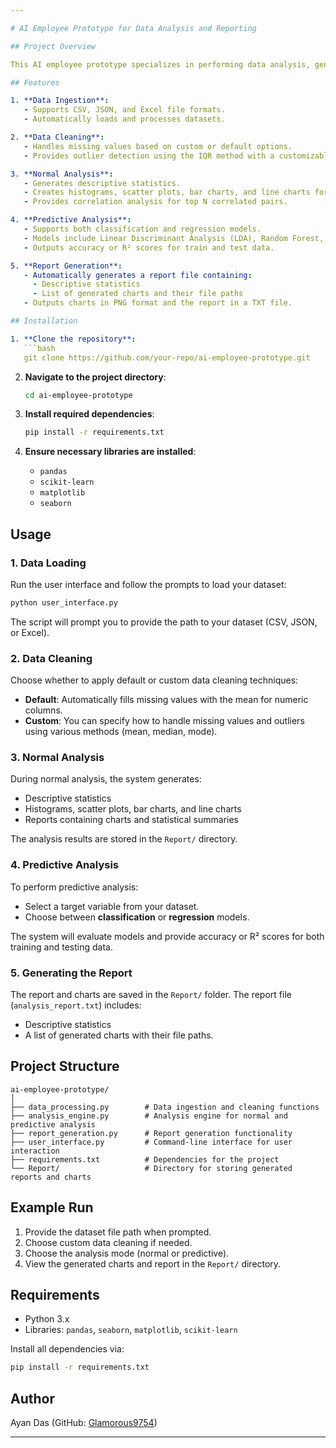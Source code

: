 ```yaml
---

# AI Employee Prototype for Data Analysis and Reporting

## Project Overview

This AI employee prototype specializes in performing data analysis, generating visual reports, and offering predictive insights based on the provided datasets. The project is designed to handle both normal and predictive analysis through various statistical and machine learning techniques.

## Features

1. **Data Ingestion**:
   - Supports CSV, JSON, and Excel file formats.
   - Automatically loads and processes datasets.

2. **Data Cleaning**:
   - Handles missing values based on custom or default options.
   - Provides outlier detection using the IQR method with a customizable multiplier.

3. **Normal Analysis**:
   - Generates descriptive statistics.
   - Creates histograms, scatter plots, bar charts, and line charts for data visualization.
   - Provides correlation analysis for top N correlated pairs.

4. **Predictive Analysis**:
   - Supports both classification and regression models.
   - Models include Linear Discriminant Analysis (LDA), Random Forest, and Linear Regression.
   - Outputs accuracy or R² scores for train and test data.

5. **Report Generation**:
   - Automatically generates a report file containing:
     - Descriptive statistics
     - List of generated charts and their file paths
   - Outputs charts in PNG format and the report in a TXT file.

## Installation

1. **Clone the repository**:
   ```bash
   git clone https://github.com/your-repo/ai-employee-prototype.git
   ```
   
2. **Navigate to the project directory**:
   ```bash
   cd ai-employee-prototype
   ```

3. **Install required dependencies**:
   ```bash
   pip install -r requirements.txt
   ```

4. **Ensure necessary libraries are installed**:
   - `pandas`
   - `scikit-learn`
   - `matplotlib`
   - `seaborn`

## Usage

### 1. Data Loading

Run the user interface and follow the prompts to load your dataset:

```bash
python user_interface.py
```

The script will prompt you to provide the path to your dataset (CSV, JSON, or Excel).

### 2. Data Cleaning

Choose whether to apply default or custom data cleaning techniques:
- **Default**: Automatically fills missing values with the mean for numeric columns.
- **Custom**: You can specify how to handle missing values and outliers using various methods (mean, median, mode).

### 3. Normal Analysis

During normal analysis, the system generates:
- Descriptive statistics
- Histograms, scatter plots, bar charts, and line charts
- Reports containing charts and statistical summaries

The analysis results are stored in the `Report/` directory.

### 4. Predictive Analysis

To perform predictive analysis:
- Select a target variable from your dataset.
- Choose between **classification** or **regression** models.

The system will evaluate models and provide accuracy or R² scores for both training and testing data.

### 5. Generating the Report

The report and charts are saved in the `Report/` folder. The report file (`analysis_report.txt`) includes:
- Descriptive statistics
- A list of generated charts with their file paths.

## Project Structure

```plaintext
ai-employee-prototype/
│
├── data_processing.py        # Data ingestion and cleaning functions
├── analysis_engine.py        # Analysis engine for normal and predictive analysis
├── report_generation.py      # Report generation functionality
├── user_interface.py         # Command-line interface for user interaction
├── requirements.txt          # Dependencies for the project
└── Report/                   # Directory for storing generated reports and charts
```

## Example Run

1. Provide the dataset file path when prompted.
2. Choose custom data cleaning if needed.
3. Choose the analysis mode (normal or predictive).
4. View the generated charts and report in the `Report/` directory.

## Requirements

- Python 3.x
- Libraries: `pandas`, `seaborn`, `matplotlib`, `scikit-learn`

Install all dependencies via:

```bash
pip install -r requirements.txt
```

## Author

Ayan Das (GitHub: [Glamorous9754](https://github.com/Glamorous9754))

---
```


